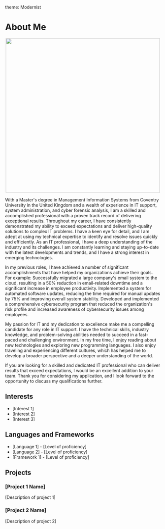 theme: Modernist
# About Me 
<p align="center">
<Img align="center" src="https://user-images.githubusercontent.com/126709313/222251655-bbaf311f-1c90-4990-8f3f-993595b9832b.jpeg" width="500"/>
</p>

<p align="justify-content">
    With a Master's degree in Management Information Systems from Coventry University in the United Kingdom and a wealth of experience in IT support, system administration, and cyber forensic analysis, I am a skilled and accomplished professional with a proven track record of delivering exceptional results.
Throughout my career, I have consistently demonstrated my ability to exceed expectations and deliver high-quality solutions to complex IT problems. I have a keen eye for detail, and I am adept at using my technical expertise to identify and resolve issues quickly and efficiently. As an IT professional, I have a deep understanding of the industry and its challenges. I am constantly learning and staying up-to-date with the latest developments and trends, and I have a strong interest in emerging technologies. 

In my previous roles, I have achieved a number of significant accomplishments that have helped my organizations achieve their goals. For example:
Successfully migrated a large company's email system to the cloud, resulting in a 50% reduction in email-related downtime and a significant increase in employee productivity. Implemented a system for automated software updates, reducing the time required for manual updates by 75% and improving overall system stability. Developed and implemented a comprehensive cybersecurity program that reduced the organization's risk profile and increased awareness of cybersecurity issues among employees.

My passion for IT and my dedication to excellence make me a compelling candidate for any role in IT support. I have the technical skills, industry knowledge, and problem-solving abilities needed to succeed in a fast-paced and challenging environment. In my free time, I enjoy reading about new technologies and exploring new programming languages. I also enjoy traveling and experiencing different cultures, which has helped me to develop a broader perspective and a deeper understanding of the world.

If you are looking for a skilled and dedicated IT professional who can deliver results that exceed expectations, I would be an excellent addition to your team. Thank you for considering my application, and I look forward to the opportunity to discuss my qualifications further.
    
</p>

## Interests

- [Interest 1]
- [Interest 2]
- [Interest 3]

## Languages and Frameworks

- [Language 1] - [Level of proficiency]
- [Language 2] - [Level of proficiency]
- [Framework 1] - [Level of proficiency]

## Projects

### [Project 1 Name]

[Description of project 1]

### [Project 2 Name]

[Description of project 2]

